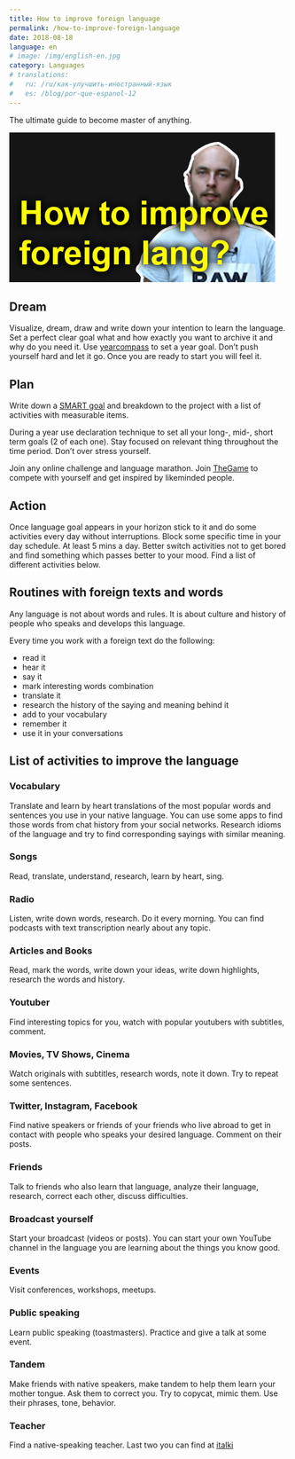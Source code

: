 ```yaml
---
title: How to improve foreign language
permalink: /how-to-improve-foreign-language
date: 2018-08-18
language: en
# image: /img/english-en.jpg
category: Languages
# translations:
#   ru: /ru/как-улучшить-иностранный-язык
#   es: /blog/por-que-espanol-12
---
```


The ultimate guide to become master of anything.

<!-- more -->

![](./english-en.jpg)

## Dream

Visualize, dream, draw and write down your intention to learn the language. Set a perfect clear goal what and how exactly you want to archive it and why do you need it. Use [yearcompass](http://yearcompass.com/) to set a year goal. Don’t push yourself hard and let it go. Once you are ready to start you will feel it.

## Plan

Write down a [SMART goal](https://en.wikipedia.org/wiki/SMART_criteria) and breakdown to the project with a list of activities with measurable items.

During a year use declaration technique to set all your long-, mid-, short term goals (2 of each one). Stay focused on relevant thing throughout the time period. Don’t over stress yourself.

Join any online challenge and language marathon. Join [TheGame](/the-game) to compete with yourself and get inspired by likeminded people.

## Action

Once language goal appears in your horizon stick to it and do some activities every day without interruptions. Block some specific time in your day schedule. At least 5 mins a day. Better switch activities not to get bored and find something which passes better to your mood. Find a list of different activities below.

## Routines with foreign texts and words

Any language is not about words and rules. It is about culture and history of people who speaks and develops this language.

Every time you work with a foreign text do the following:
- read it
- hear it
- say it
- mark interesting words combination
- translate it
- research the history of the saying and meaning behind it
- add to your vocabulary
- remember it
- use it in your conversations

## List of activities to improve the language

### Vocabulary
Translate and learn by heart translations of the most popular words and sentences you use in your native language. You can use some apps to find those words from chat history from your social networks. Research idioms of the language and try to find corresponding sayings with similar meaning.

### Songs
Read, translate, understand, research, learn by heart, sing.

### Radio
Listen, write down words, research. Do it every morning. You can find podcasts with text transcription nearly about any topic.

### Articles and Books
Read, mark the words, write down your ideas, write down highlights, research the words and history.

### Youtuber
Find interesting topics for you, watch with popular youtubers with subtitles, comment.

### Movies, TV Shows, Cinema
Watch originals with subtitles, research words, note it down. Try to repeat some sentences.

### Twitter, Instagram, Facebook
Find native speakers or friends of your friends who live abroad to get in contact with people who speaks your desired language. Comment on their posts.

### Friends
Talk to friends who also learn that language, analyze their language, research, correct each other, discuss difficulties.

### Broadcast yourself
Start your broadcast (videos or posts). You can start your own YouTube channel in the language you are learning about the things you know good.

### Events
Visit conferences, workshops, meetups. 

### Public speaking
Learn public speaking (toastmasters). Practice and give a talk at some event.

### Tandem
Make friends with native speakers, make tandem to help them learn your mother tongue. Ask them to correct you. Try to copycat, mimic them. Use their phrases, tone, behavior.

### Teacher
Find a native-speaking teacher. Last two you can find at [italki](https://italki.com)

